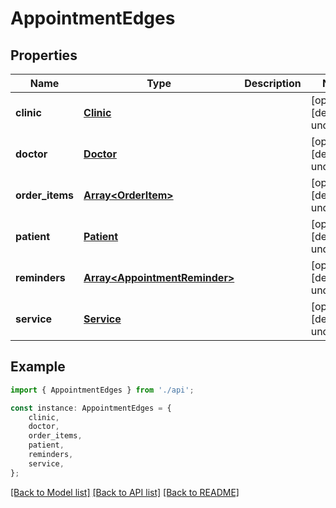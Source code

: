# AppointmentEdges


## Properties

Name | Type | Description | Notes
------------ | ------------- | ------------- | -------------
**clinic** | [**Clinic**](Clinic.md) |  | [optional] [default to undefined]
**doctor** | [**Doctor**](Doctor.md) |  | [optional] [default to undefined]
**order_items** | [**Array&lt;OrderItem&gt;**](OrderItem.md) |  | [optional] [default to undefined]
**patient** | [**Patient**](Patient.md) |  | [optional] [default to undefined]
**reminders** | [**Array&lt;AppointmentReminder&gt;**](AppointmentReminder.md) |  | [optional] [default to undefined]
**service** | [**Service**](Service.md) |  | [optional] [default to undefined]

## Example

```typescript
import { AppointmentEdges } from './api';

const instance: AppointmentEdges = {
    clinic,
    doctor,
    order_items,
    patient,
    reminders,
    service,
};
```

[[Back to Model list]](../README.md#documentation-for-models) [[Back to API list]](../README.md#documentation-for-api-endpoints) [[Back to README]](../README.md)
